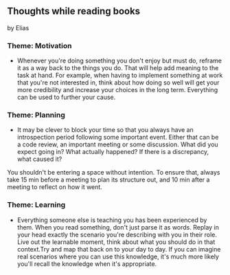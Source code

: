 ## Thoughts while reading books
by Elias

### Theme: Motivation
* Whenever you're doing something you don't enjoy but must do, reframe it as a way back to the things you do. That will help add meaning to the task at hand. For example, when having to implement something at work that you're not interested in, think about how doing so well will get your more credibility and increase your choices in the long term. Everything can be used to further your cause.

### Theme: Planning
* It may be clever to block your time so that you always have an introspection period following some important event. Either that can be a code review, an important meeting or some discussion. 
What did you expect going in? 
What actually happened?
If there is a discrepancy, what caused it?

You shouldn't be entering a space without intention. To ensure that, always take 15 min before a meeting to plan its structure out, and 10 min after a meeting to reflect on how it went.

### Theme: Learning
* Everything someone else is teaching you has been experienced by them. When you read something, don't just parse it as words. Replay in your head exactly the scenario you're describing with you in their role. Live out the learnable moment, think about what you should do in that context.Try and map that back on to your day to day. If you can imagine real scenarios where you can use this knowledge, it's much more likely you'll recall the knowledge when it's appropriate. 